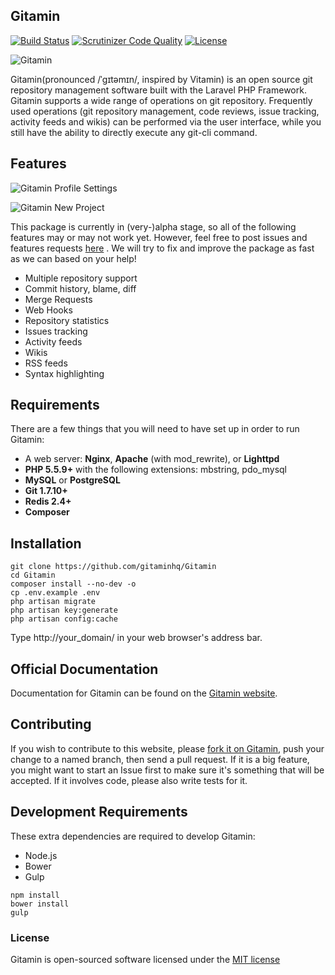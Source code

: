 ## Gitamin


[![Build Status](https://travis-ci.org/gitaminhq/Gitamin.svg)](https://travis-ci.org/gitaminhq/Gitamin)
[![Scrutinizer Code Quality](https://scrutinizer-ci.com/g/gitaminhq/Gitamin/badges/quality-score.png?b=master)](https://scrutinizer-ci.com/g/gitaminhq/Gitamin/?branch=master)
[![License](https://poser.pugx.org/gitaminhq/Gitamin/license.svg)](https://packagist.org/packages/gitaminhq/Gitamin)

![Gitamin](https://camo.githubusercontent.com/0befc9a96508922a1b1465952ecf2d3e00115a7e/687474703a2f2f7777772e363438322e636f6d2f676974616d696e2e706e673f726e643d313233)

Gitamin(pronounced /ˈgɪtəmɪn/, inspired by Vitamin) is an open source git repository management software built with the Laravel PHP Framework. Gitamin supports a wide range of operations on git repository. Frequently used operations (git repository management, code reviews, issue tracking, activity feeds and wikis) can be performed via the user interface, while you still have the ability to directly execute any git-cli command.

## Features

![Gitamin Profile Settings](https://camo.githubusercontent.com/50134ffc1fc11e9f1014f344e4b93c762de0ccdb/687474703a2f2f7777772e363438322e636f6d2f70726f66696c652e706e673f726e643d31)

![Gitamin New Project](https://camo.githubusercontent.com/5853e06153e5c89948b527972fa40ad625e4bb92/687474703a2f2f7777772e363438322e636f6d2f70726f6a6563742e706e673f726e643d31)

This package is currently in (very-)alpha stage, so all of the following features may or may not work yet. However, feel free to post issues and features requests [here](https://github.com/gitaminhq/Gitamin/issues) . We will try to fix and improve the package as fast as we can based on your help!

* Multiple repository support
* Commit history, blame, diff
* Merge Requests
* Web Hooks
* Repository statistics
* Issues tracking
* Activity feeds
* Wikis
* RSS feeds
* Syntax highlighting

## Requirements

There are a few things that you will need to have set up in order to run Gitamin:

- A web server: **Nginx**, **Apache** (with mod_rewrite), or **Lighttpd**
- **PHP 5.5.9+** with the following extensions: mbstring, pdo_mysql
- **MySQL** or **PostgreSQL**
- **Git 1.7.10+**
- **Redis 2.4+**
- **Composer**

## Installation

```shell
git clone https://github.com/gitaminhq/Gitamin
cd Gitamin
composer install --no-dev -o
cp .env.example .env
php artisan migrate
php artisan key:generate
php artisan config:cache
```
Type http://your_domain/ in your web browser's address bar.

## Official Documentation 

Documentation for Gitamin can be found on the [Gitamin website](http://gitamin.com/docs).

## Contributing

If you wish to contribute to this website, please [fork it on Gitamin](https://github.com/gitaminhq/Gitamin), push your change to a named branch, then send a pull request. If it is a big feature, you might want to start an Issue first to make sure it's something that will be accepted.  If it involves code, please also write tests for it.

## Development Requirements

These extra dependencies are required to develop Gitamin:

- Node.js
- Bower
- Gulp

```shell
npm install
bower install
gulp
```

### License

Gitamin is open-sourced software licensed under the [MIT license](http://opensource.org/licenses/MIT)
